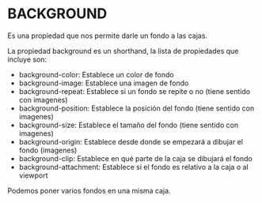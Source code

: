 # BACKGROUND

Es una propiedad que nos permite darle un fondo a las cajas.

La propiedad background es un shorthand, la lista de propiedades que incluye son:

- background-color: Establece un color de fondo
- background-image: Establece una imagen de fondo
- background-repeat: Establece si un fondo se repite o no (tiene sentido con imagenes)
- background-position: Establece la posición del fondo (tiene sentido con imagenes)
- background-size: Establece el tamaño del fondo (tiene sentido con imagenes)
- background-origin: Establece desde donde se empezará a dibujar el fondo (imagenes)
- background-clip: Establece en qué parte de la caja se dibujará el fondo
- background-attachment: Establece si el fondo es relativo a la caja o al viewport

Podemos poner varios fondos en una misma caja.